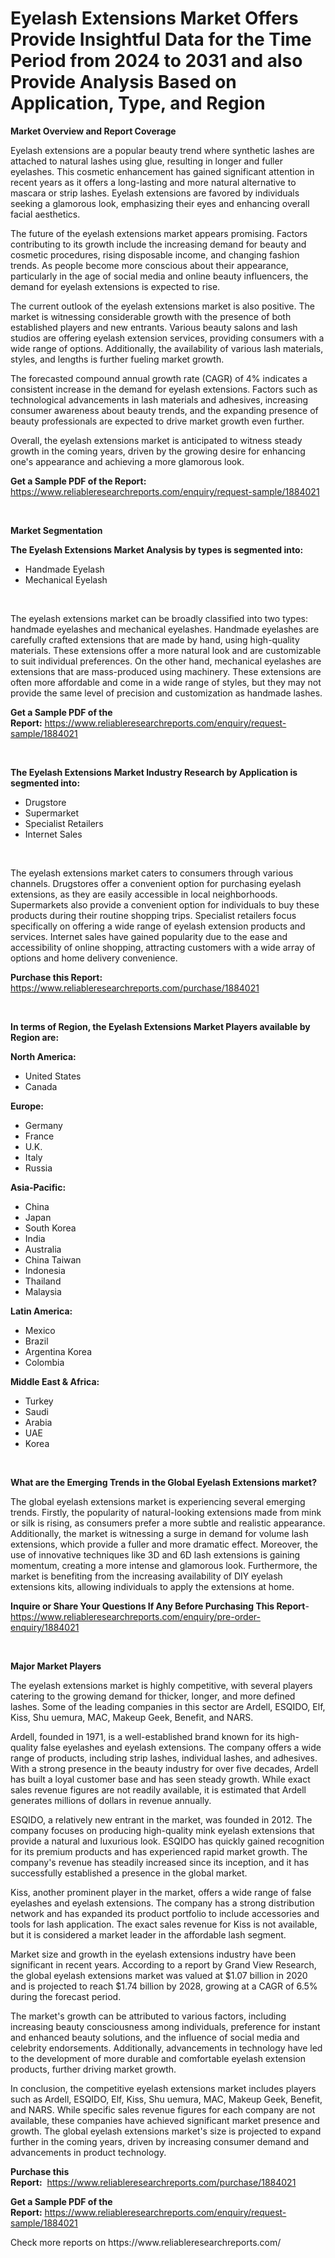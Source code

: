 <p><h1>Eyelash Extensions Market Offers Provide Insightful Data for the Time Period from 2024 to 2031 and also Provide Analysis Based on Application, Type, and Region</h1></p><p><strong>Market Overview and Report Coverage</strong></p>
<p><p>Eyelash extensions are a popular beauty trend where synthetic lashes are attached to natural lashes using glue, resulting in longer and fuller eyelashes. This cosmetic enhancement has gained significant attention in recent years as it offers a long-lasting and more natural alternative to mascara or strip lashes. Eyelash extensions are favored by individuals seeking a glamorous look, emphasizing their eyes and enhancing overall facial aesthetics.</p><p>The future of the eyelash extensions market appears promising. Factors contributing to its growth include the increasing demand for beauty and cosmetic procedures, rising disposable income, and changing fashion trends. As people become more conscious about their appearance, particularly in the age of social media and online beauty influencers, the demand for eyelash extensions is expected to rise.</p><p>The current outlook of the eyelash extensions market is also positive. The market is witnessing considerable growth with the presence of both established players and new entrants. Various beauty salons and lash studios are offering eyelash extension services, providing consumers with a wide range of options. Additionally, the availability of various lash materials, styles, and lengths is further fueling market growth.</p><p>The forecasted compound annual growth rate (CAGR) of 4% indicates a consistent increase in the demand for eyelash extensions. Factors such as technological advancements in lash materials and adhesives, increasing consumer awareness about beauty trends, and the expanding presence of beauty professionals are expected to drive market growth even further.</p><p>Overall, the eyelash extensions market is anticipated to witness steady growth in the coming years, driven by the growing desire for enhancing one's appearance and achieving a more glamorous look.</p></p>
<p><strong>Get a Sample PDF of the Report:</strong> <a href="https://www.reliableresearchreports.com/enquiry/request-sample/1884021">https://www.reliableresearchreports.com/enquiry/request-sample/1884021</a></p>
<p>&nbsp;</p>
<p><strong>Market Segmentation</strong></p>
<p><strong>The Eyelash Extensions Market Analysis by types is segmented into:</strong></p>
<p><ul><li>Handmade Eyelash</li><li>Mechanical Eyelash</li></ul></p>
<p>&nbsp;</p>
<p><p>The eyelash extensions market can be broadly classified into two types: handmade eyelashes and mechanical eyelashes. Handmade eyelashes are carefully crafted extensions that are made by hand, using high-quality materials. These extensions offer a more natural look and are customizable to suit individual preferences. On the other hand, mechanical eyelashes are extensions that are mass-produced using machinery. These extensions are often more affordable and come in a wide range of styles, but they may not provide the same level of precision and customization as handmade lashes.</p></p>
<p><strong>Get a Sample PDF of the Report:</strong>&nbsp;<a href="https://www.reliableresearchreports.com/enquiry/request-sample/1884021">https://www.reliableresearchreports.com/enquiry/request-sample/1884021</a></p>
<p>&nbsp;</p>
<p><strong>The Eyelash Extensions Market Industry Research by Application is segmented into:</strong></p>
<p><ul><li>Drugstore</li><li>Supermarket</li><li>Specialist Retailers</li><li>Internet Sales</li></ul></p>
<p>&nbsp;</p>
<p><p>The eyelash extensions market caters to consumers through various channels. Drugstores offer a convenient option for purchasing eyelash extensions, as they are easily accessible in local neighborhoods. Supermarkets also provide a convenient option for individuals to buy these products during their routine shopping trips. Specialist retailers focus specifically on offering a wide range of eyelash extension products and services. Internet sales have gained popularity due to the ease and accessibility of online shopping, attracting customers with a wide array of options and home delivery convenience.</p></p>
<p><strong>Purchase this Report:</strong>&nbsp; <a href="https://www.reliableresearchreports.com/purchase/1884021">https://www.reliableresearchreports.com/purchase/1884021</a></p>
<p>&nbsp;</p>
<p><strong>In terms of Region, the Eyelash Extensions Market Players available by Region are:</strong></p>
<p>
    <p> <strong> North America: </strong>
        <ul>
            <li>United States</li>
            <li>Canada</li>
        </ul>
        </p> 
    <p> <strong> Europe: </strong>
        <ul>
            <li>Germany</li>
            <li>France</li>
            <li>U.K.</li>
            <li>Italy</li>
            <li>Russia</li>
        </ul>
        </p> 
    <p> <strong> Asia-Pacific: </strong>
        <ul>
            <li>China</li>
            <li>Japan</li>
            <li>South Korea</li>
            <li>India</li>
            <li>Australia</li>
            <li>China Taiwan</li>
            <li>Indonesia</li>
            <li>Thailand</li>
            <li>Malaysia</li>
        </ul>
        </p> 
    <p> <strong> Latin America: </strong>
        <ul>
            <li>Mexico</li>
            <li>Brazil</li>
            <li>Argentina Korea</li>
            <li>Colombia</li>
        </ul>
        </p> 
    <p> <strong> Middle East & Africa: </strong>
        <ul>
            <li>Turkey</li>
            <li>Saudi</li>
            <li>Arabia</li>
            <li>UAE</li>
            <li>Korea</li>
        </ul>
    </p>
    </p>
<p>&nbsp;</p>
<p><strong>What are the Emerging Trends in the Global Eyelash Extensions market?</strong></p>
<p><p>The global eyelash extensions market is experiencing several emerging trends. Firstly, the popularity of natural-looking extensions made from mink or silk is rising, as consumers prefer a more subtle and realistic appearance. Additionally, the market is witnessing a surge in demand for volume lash extensions, which provide a fuller and more dramatic effect. Moreover, the use of innovative techniques like 3D and 6D lash extensions is gaining momentum, creating a more intense and glamorous look. Furthermore, the market is benefiting from the increasing availability of DIY eyelash extensions kits, allowing individuals to apply the extensions at home.</p></p>
<p><strong>Inquire or Share Your Questions If Any Before Purchasing This Report</strong>- <a href="https://www.reliableresearchreports.com/enquiry/pre-order-enquiry/1884021">https://www.reliableresearchreports.com/enquiry/pre-order-enquiry/1884021</a></p>
<p>&nbsp;</p>
<p><strong>Major Market Players</strong></p>
<p><p>The eyelash extensions market is highly competitive, with several players catering to the growing demand for thicker, longer, and more defined lashes. Some of the leading companies in this sector are Ardell, ESQIDO, Elf, Kiss, Shu uemura, MAC, Makeup Geek, Benefit, and NARS.</p><p>Ardell, founded in 1971, is a well-established brand known for its high-quality false eyelashes and eyelash extensions. The company offers a wide range of products, including strip lashes, individual lashes, and adhesives. With a strong presence in the beauty industry for over five decades, Ardell has built a loyal customer base and has seen steady growth. While exact sales revenue figures are not readily available, it is estimated that Ardell generates millions of dollars in revenue annually.</p><p>ESQIDO, a relatively new entrant in the market, was founded in 2012. The company focuses on producing high-quality mink eyelash extensions that provide a natural and luxurious look. ESQIDO has quickly gained recognition for its premium products and has experienced rapid market growth. The company's revenue has steadily increased since its inception, and it has successfully established a presence in the global market.</p><p>Kiss, another prominent player in the market, offers a wide range of false eyelashes and eyelash extensions. The company has a strong distribution network and has expanded its product portfolio to include accessories and tools for lash application. The exact sales revenue for Kiss is not available, but it is considered a market leader in the affordable lash segment.</p><p>Market size and growth in the eyelash extensions industry have been significant in recent years. According to a report by Grand View Research, the global eyelash extensions market was valued at $1.07 billion in 2020 and is projected to reach $1.74 billion by 2028, growing at a CAGR of 6.5% during the forecast period.</p><p>The market's growth can be attributed to various factors, including increasing beauty consciousness among individuals, preference for instant and enhanced beauty solutions, and the influence of social media and celebrity endorsements. Additionally, advancements in technology have led to the development of more durable and comfortable eyelash extension products, further driving market growth.</p><p>In conclusion, the competitive eyelash extensions market includes players such as Ardell, ESQIDO, Elf, Kiss, Shu uemura, MAC, Makeup Geek, Benefit, and NARS. While specific sales revenue figures for each company are not available, these companies have achieved significant market presence and growth. The global eyelash extensions market's size is projected to expand further in the coming years, driven by increasing consumer demand and advancements in product technology.</p></p>
<p><strong>Purchase this Report:</strong>&nbsp;&nbsp;<a href="https://www.reliableresearchreports.com/purchase/1884021">https://www.reliableresearchreports.com/purchase/1884021</a></p>
<p></p>
<p><strong>Get a Sample PDF of the Report:</strong>&nbsp;<a href="https://www.reliableresearchreports.com/enquiry/request-sample/1884021">https://www.reliableresearchreports.com/enquiry/request-sample/1884021</a></p>
<p>Check more reports on https://www.reliableresearchreports.com/</p>